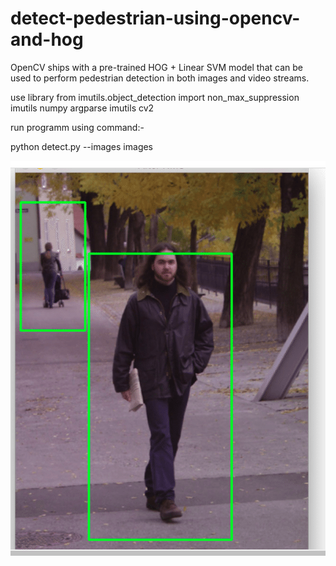 # detect-pedestrian-using-opencv-and-hog

OpenCV ships with a pre-trained HOG + Linear SVM model that can be used to perform pedestrian detection in both images and video streams.

use library
from imutils.object_detection import non_max_suppression
imutils
numpy 
argparse
imutils
cv2

run programm using command:-

python detect.py --images images

![alert](https://github.com/pdpsinghr/detect-pedestrian/blob/master/pedestrian-detection/example/Screenshot%20from%202018-07-22%2011-34-37.png)
